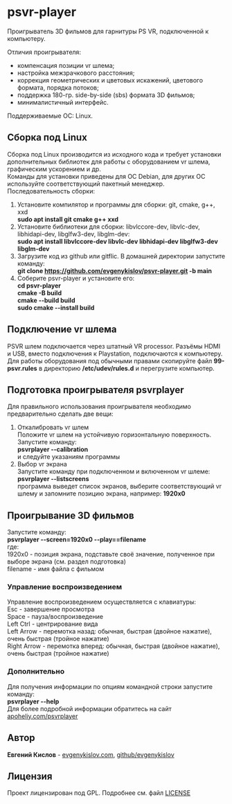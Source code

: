 # psvr-player
Проигрыватель 3D фильмов для гарнитуры PS VR, подключенной к компьютеру.

Отличия проигрывателя:  
- компенсация позиции vr шлема;  
- настройка межзрачкового расстояния;  
- коррекция геометрических и цветовых искажений, цветового формата, порядка потоков;  
- поддержка 180-гр. side-by-side (sbs) формата 3D фильмов;  
- минималистичный интерфейс.  
  
Поддерживаемые ОС: Linux.  
  
## Сборка под Linux  
  
Сборка под Linux производится из исходного кода и требует установки дополнительных библиотек для работы с оборудованием vr шлема, графическим ускорением и др.  
Команды для установки приведены для ОС Debian, для других ОС используйте соответствующий пакетный менеджер.  
Последовательность сборки:  
1. Установите компилятор и программы для сборки: git, cmake, g++, xxd  
**sudo apt install git cmake g++ xxd**  
2. Установите библиотеки для сборки: libvlccore-dev, libvlc-dev, libhidapi-dev, libglfw3-dev, libglm-dev:  
**sudo apt install libvlccore-dev libvlc-dev libhidapi-dev libglfw3-dev libglm-dev**  
3. Загрузите код из github или gitflic. В домашней директории запустите команду:  
**git clone https://github.com/evgenykislov/psvr-player.git -b main**  
4. Соберите psvr-player и установите его:  
**cd psvr-player**  
**cmake -B build**  
**cmake --build build**  
**sudo cmake --install build**  

## Подключение vr шлема
PSVR шлем подключается через штатный VR processor. Разъёмы HDMI и USB, вместо подключения к Playstation, подключаются к компьютеру.  
Для работы оборудования под обычными правами скопируйте файл **99-psvr.rules** в директорию **/etc/udev/rules.d** и перегрузите компьютер.  
  
## Подготовка проигрывателя psvrplayer  
Для правильного использования проигрывателя необходимо предварительно сделать две вещи:
1. Откалибровать vr шлем  
Положите vr шлем на устойчивую горизонтальную поверхность.  
Запустите команду:  
**psvrplayer --calibration**  
и следуйте указаниям программы  
2. Выбор vr экрана  
Запустите команду при подключенном и включенном vr шлеме:  
**psvrplayer --listscreens**  
программа выведет список экранов, выберите соответствующий vr шлему и запомните позицию экрана, например: **1920x0**  
  
## Проигрывание 3D фильмов  
Запустите команду:  
**psvrplayer --screen=1920x0 --play==filename**  
где:  
1920x0 - позиция экрана, подставьте своё значение, полученное при выборе экрана (см. раздел подготовка)  
filename - имя файла с фильмом  
  
### Управление воспроизведением  
Управление воспроизведением осуществляется с клавиатуры:  
Esc - завершение просмотра  
Space - пауза/воспроизведение  
Left Ctrl - центрирование вида  
Left Arrow - перемотка назад: обычная, быстрая (двойное нажатие), очень быстрая (тройное нажатие)  
Right Arrow - перемотка вперед: обычная, быстрая (двойное нажатие), очень быстрая (тройное нажатие)  
  
### Дополнительно  
Для получения информации по опциям командной строки запустите команду:  
**psvrplayer --help**  
Для более подробной информации обратитесь на сайт [apoheliy.com/psvrplayer](https://apoheliy.com/psvrplayer/)  
  
## Автор  
  
**Евгений Кислов** - [evgenykislov.com](https://evgenykislov.com), [github/evgenykislov](https://github.com/evgenykislov)  
  
## Лицензия  
  
Проект лицензирован под GPL. Подробнее см. файл [LICENSE](LICENSE)  
  